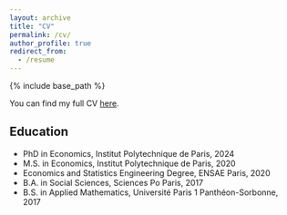 ```yaml
---
layout: archive
title: "CV"
permalink: /cv/
author_profile: true
redirect_from:
  - /resume
---
```


{% include base_path %}

You can find my full CV [here](https://pasquierfelix.github.io/files/CV_Jun2024.pdf).

## Education
* PhD in Economics, Institut Polytechnique de Paris, 2024
* M.S. in Economics, Institut Polytechnique de Paris, 2020
* Economics and Statistics Engineering Degree, ENSAE Paris, 2020
* B.A. in Social Sciences, Sciences Po Paris, 2017
* B.S. in Applied Mathematics, Université Paris 1 Panthéon-Sorbonne, 2017
